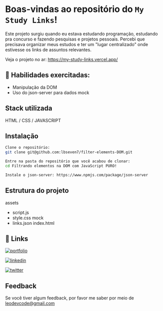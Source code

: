 # Boas-vindas ao repositório do `My Study Links`!
Este projeto surgiu quando eu estava estudando programação, estudando pra concurso e fazendo pesquisas e projetos pessoais. Percebi que precisava organizar meus estudos e ter um "lugar centralizado" onde estivesse os links de assuntos relevantes.

Veja o projeto no ar: https://my-study-links.vercel.app/

  ## 🚵 Habilidades exercitadas:
  - Manipulação da DOM
  - Uso do json-server para dados mock
## Stack utilizada

HTML / CSS / JAVASCRIPT


## Instalação

```bash
Clone o repositório:
git clone git@github.com:lbseven7/filter-elements-DOM.git

Entre na pasta do repositório que você acabou de clonar:
cd Filtrando elementos na DOM com JavaScript PURO!

Instale o json-server: https://www.npmjs.com/package/json-server


```




## Estrutura do projeto
assets 
  - script.js
  - style.css
mock
  - links.json
index.html

## 🔗 Links
[![portfolio](https://img.shields.io/badge/my_portfolio-000?style=for-the-badge&logo=ko-fi&logoColor=white)](https://portfolio-iota-azure-34.vercel.app/)

[![linkedin](https://img.shields.io/badge/linkedin-0A66C2?style=for-the-badge&logo=linkedin&logoColor=white)](https://www.linkedin.com/in/leobarbosa-dev/)

[![twitter](https://img.shields.io/badge/twitter-1DA1F2?style=for-the-badge&logo=twitter&logoColor=white)](https://twitter.com/LBarbosaDev)

## Feedback

Se você tiver algum feedback, por favor me saber por meio de leodevcode@gmail.com

